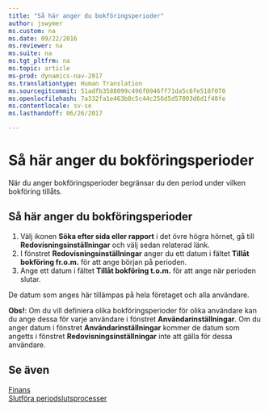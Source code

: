 ```yaml
---
title: "Så här anger du bokföringsperioder"
author: jswymer
ms.custom: na
ms.date: 09/22/2016
ms.reviewer: na
ms.suite: na
ms.tgt_pltfrm: na
ms.topic: article
ms-prod: dynamics-nav-2017
ms.translationtype: Human Translation
ms.sourcegitcommit: 51adfb3588099c496f0946ff71da5c6fe518f070
ms.openlocfilehash: 7a332fa1e463b0c5c44c256d5d57803d6d1f48fe
ms.contentlocale: sv-se
ms.lasthandoff: 06/26/2017

---
```


# <a name="how-to-specify-posting-periods"></a>Så här anger du bokföringsperioder
När du anger bokföringsperioder begränsar du den period under vilken bokföring tillåts.

## <a name="to-specify-posting-periods"></a>Så här anger du bokföringsperioder
1. Välj ikonen **Söka efter sida eller rapport** i det övre högra hörnet, gå till **Redovisningsinställningar** och välj sedan relaterad länk.
2. I fönstret **Redovisningsinställningar** anger du ett datum i fältet **Tillåt bokföring fr.o.m.** för att ange början på perioden.
3. Ange ett datum i fältet **Tillåt bokföring t.o.m.** för att ange när perioden slutar.

De datum som anges här tillämpas på hela företaget och alla användare.

**Obs!**: Om du vill definiera olika bokföringsperioder för olika användare kan du ange dessa för varje användare i fönstret **Användarinställningar**. Om du anger datum i fönstret **Användarinställningar** kommer de datum som angetts i fönstret **Redovisningsinställningar** inte att gälla för dessa användare.


## <a name="see-also"></a>Se även
[Finans](finance-setup.md)  
[Slutföra periodslutsprocesser](year-how-complete-period-end-processes.md)


